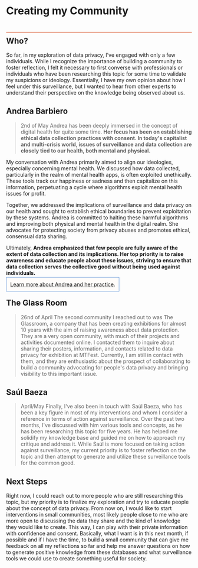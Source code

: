 # Creating my Community
<div style="height:2px; background-color: #E17858; margin-top: 40px; margin-bottom: -20px;"></div>

## Who? 
So far, in my exploration of data privacy, I've engaged with only a few individuals. While I recognize the importance of building a community to foster reflection, I felt it necessary to first converse with professionals or individuals who have been researching this topic for some time to validate my suspicions or ideology. Essentially, I have my own opinion about how I feel under this surveillance, but I wanted to hear from other experts to understand their perspective on the knowledge being observed about us.

## Andrea Barbiero
>2nd of May
Andrea has been deeply immersed in the concept of digital health for quite some time. **Her focus has been on establishing ethical data collection practices with consent. In today's capitalist and multi-crisis world, issues of surveillance and data collection are closely tied to our health, both mental and physical.**

My conversation with Andrea primarily aimed to align our ideologies, especially concerning mental health. We discussed how data collected, particularly in the realm of mental health apps, is often exploited unethically. These tools track our happiness or sadness and then capitalize on this information, perpetuating a cycle where algorithms exploit mental health issues for profit.

Together, we addressed the implications of surveillance and data privacy on our health and sought to establish ethical boundaries to prevent exploitation by these systems. Andrea is committed to halting these harmful algorithms and improving both physical and mental health in the digital realm. She advocates for protecting society from privacy abuses and promotes ethical, consensual data sharing.

Ultimately, **Andrea emphasized that few people are fully aware of the extent of data collection and its implications. Her top priority is to raise awareness and educate people about these issues, striving to ensure that data collection serves the collective good without being used against individuals.**

<span style="background-color: #FFFCFA; padding: 10px; border: 1px solid #699ADA;"> [Learn more about Andrea and her practice](https://www.linkedin.com/in/abarbiero/).</span>

## The Glass Room
>26nd of April
The second community I reached out to was The Glassroom, a company that has been creating exhibitions for almost 10 years with the aim of raising awareness about data protection. They are a very open community, with much of their projects and activities documented online. I contacted them to inquire about sharing their posters, information, and contacts related to data privacy for exhibition at MTFest. Currently, I am still in contact with them, and they are enthusiastic about the prospect of collaborating to build a community advocating for people's data privacy and bringing visibility to this important issue.


## Saúl Baeza
> April/May
Finally, I've also been in touch with Saúl Baeza, who has been a key figure in most of my interventions and whom I consider a reference in terms of action against surveillance. Over the past two months, I've discussed with him various tools and concepts, as he has been researching this topic for five years. He has helped me solidify my knowledge base and guided me on how to approach my critique and address it. While Saúl is more focused on taking action against surveillance, my current priority is to foster reflection on the topic and then attempt to generate and utilize these surveillance tools for the common good.

## Next Steps
Right now, I could reach out to more people who are still researching this topic, but my priority is to finalize my exploration and try to educate people about the concept of data privacy. From now on, I would like to start interventions in small communities, most likely people close to me who are more open to discussing the data they share and the kind of knowledge they would like to create. This way, I can play with their private information with confidence and consent. Basically, what I want is in this next month, if possible and if I have the time, to build a small community that can give me feedback on all my reflections so far and help me answer questions on how to generate positive knowledge from these databases and what surveillance tools we could use to create something useful for society.
